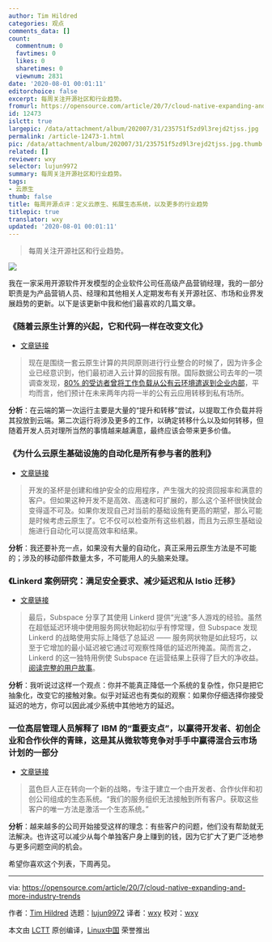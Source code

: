 ```yaml
---
author: Tim Hildred
categories: 观点
comments_data: []
count:
  commentnum: 0
  favtimes: 0
  likes: 0
  sharetimes: 0
  viewnum: 2831
date: '2020-08-01 00:01:11'
editorchoice: false
excerpt: 每周关注开源社区和行业趋势。
fromurl: https://opensource.com/article/20/7/cloud-native-expanding-and-more-industry-trends
id: 12473
islctt: true
largepic: /data/attachment/album/202007/31/235751f5zd9l3rejd2tjss.jpg
permalink: /article-12473-1.html
pic: /data/attachment/album/202007/31/235751f5zd9l3rejd2tjss.jpg.thumb.jpg
related: []
reviewer: wxy
selector: lujun9972
summary: 每周关注开源社区和行业趋势。
tags:
- 云原生
thumb: false
title: 每周开源点评：定义云原生、拓展生态系统，以及更多的行业趋势
titlepic: true
translator: wxy
updated: '2020-08-01 00:01:11'
---
```



> 
> 每周关注开源社区和行业趋势。
> 
> 
> 


![](/data/attachment/album/202007/31/235751f5zd9l3rejd2tjss.jpg)


我在一家采用开源软件开发模型的企业软件公司任高级产品营销经理，我的一部分职责是为产品营销人员、经理和其他相关人定期发布有关开源社区、市场和业界发展趋势的更新。以下是该更新中我和他们最喜欢的几篇文章。


### 《随着云原生计算的兴起，它和代码一样在改变文化》


* [文章链接](https://siliconangle.com/2020/07/18/cloud-native-computing-rises-transforming-culture-much-code/)



> 
> 现在是围绕一套云原生计算的共同原则进行行业整合的时候了，因为许多企业已经意识到，他们最初进入云计算的回报有限。国际数据公司去年的一项调查发现，[80% 的受访者曾将工作负载从公有云环境遣返到企业内部](https://www.networkworld.com/article/3400872/uptick-in-cloud-repatriation-fuels-rise-of-hybrid-cloud.html)，平均而言，他们预计在未来两年内将一半的公有云应用转移到私有场所。
> 
> 
> 


**分析**：在云端的第一次运行主要是大量的“提升和转移”尝试，以提取工作负载并将其投放到云端。第二次运行将涉及更多的工作，以确定转移什么以及如何转移，但随着开发人员对理所当然的事情越来越满意，最终应该会带来更多价值。


### 《为什么云原生基础设施的自动化是所有参与者的胜利》


* [文章链接](https://thenewstack.io/why-automating-for-cloud-native-infrastructures-is-a-win-for-all-involved/)



> 
> 开发的圣杯是创建和维护安全的应用程序，产生强大的投资回报率和满意的客户。但如果这种开发不是高效、高速和可扩展的，那么这个圣杯很快就会变得遥不可及。如果你发现自己对当前的基础设施有更高的期望，那么可能是时候考虑云原生了。它不仅可以检查所有这些机器，而且为云原生基础设施进行自动化可以提高效率和结果。
> 
> 
> 


**分析**：我还要补充一点，如果没有大量的自动化，真正采用云原生方法是不可能的；涉及的移动部件数量太多，不可能用人的头脑来处理。


### 《Linkerd 案例研究：满足安全要求、减少延迟和从 Istio 迁移》


* [文章链接](https://www.cncf.io/blog/2020/07/21/linkerd-case-studies-meeting-security-requirements-reducing-latency-and-migrating-from-istio/)



> 
> 最后，Subspace 分享了其使用 Linkerd 提供“光速”多人游戏的经验。虽然在超低延迟环境中使用服务网状物起初似乎有悖常理，但 Subspace 发现 Linkerd 的战略使用实际上降低了总延迟 —— 服务网状物是如此轻巧，以至于它增加的最小延迟被它通过可观察性降低的延迟所掩盖。简而言之，Linkerd 的这一独特用例使 Subspace 在运营结果上获得了巨大的净收益。[阅读完整的用户故事](https://buoyant.io/case-studies/subspace/)。
> 
> 
> 


**分析**：我听说过这样一个观点：你并不能真正降低一个系统的复杂性，你只是把它抽象化，改变它的接触对象。似乎对延迟也有类似的观察：如果你仔细选择你接受延迟的地方，你可以因此减少系统中其他地方的延迟。


### 一位高层管理人员解释了 IBM 的“重要支点”，以赢得开发者、初创企业和合作伙伴的青睐，这是其从微软等竞争对手手中赢得混合云市场计划的一部分


* [文章链接](https://www.businessinsider.com/ibm-developers-tech-ecosystem-red-hat-hybrid-cloud-bob-lord-2020-7?r=AU&IR=T)



> 
> 蓝色巨人正在转向一个新的战略，专注于建立一个由开发者、合作伙伴和初创公司组成的生态系统。“我们的服务组织无法接触到所有客户。获取这些客户的唯一方法是激活一个生态系统。”
> 
> 
> 


**分析**：越来越多的公司开始接受这样的理念：有些客户的问题，他们没有帮助就无法解决。也许这可以减少从每个单独客户身上赚到的钱，因为它扩大了更广泛地参与更多问题空间的机会。


希望你喜欢这个列表，下周再见。




---


via: <https://opensource.com/article/20/7/cloud-native-expanding-and-more-industry-trends>


作者：[Tim Hildred](https://opensource.com/users/thildred) 选题：[lujun9972](https://github.com/lujun9972) 译者：[wxy](https://github.com/wxy) 校对：[wxy](https://github.com/wxy)


本文由 [LCTT](https://github.com/LCTT/TranslateProject) 原创编译，[Linux中国](https://linux.cn/) 荣誉推出